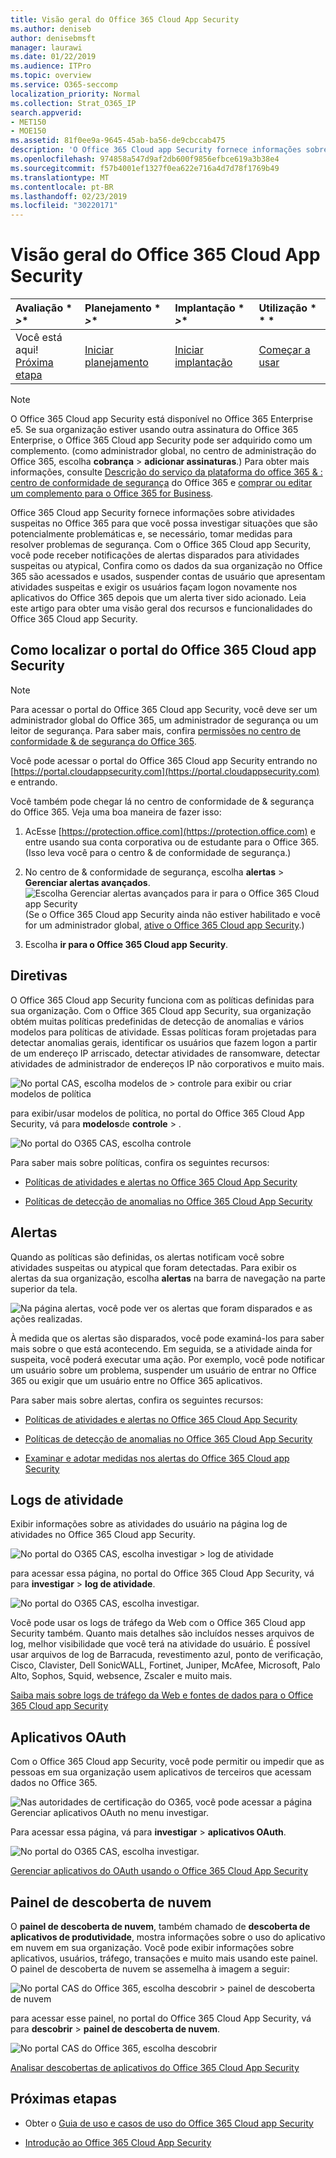 ```yaml
---
title: Visão geral do Office 365 Cloud App Security
ms.author: deniseb
author: denisebmsft
manager: laurawi
ms.date: 01/22/2019
ms.audience: ITPro
ms.topic: overview
ms.service: O365-seccomp
localization_priority: Normal
ms.collection: Strat_O365_IP
search.appverid:
- MET150
- MOE150
ms.assetid: 81f0ee9a-9645-45ab-ba56-de9cbccab475
description: 'O Office 365 Cloud app Security fornece informações sobre atividades suspeitas no Office 365 para que você possa investigar situações que são potencialmente problemáticas e, se necessário, tomar medidas para resolver problemas de segurança. '
ms.openlocfilehash: 974858a547d9af2db600f9856efbce619a3b38e4
ms.sourcegitcommit: f57b4001ef1327f0ea622e716a4d7d78f1769b49
ms.translationtype: MT
ms.contentlocale: pt-BR
ms.lasthandoff: 02/23/2019
ms.locfileid: "30220171"
---
```

# <a name="overview-of-office-365-cloud-app-security"></a>Visão geral do Office 365 Cloud App Security
  
|Avaliação * *\>**|Planejamento * *\>**|Implantação * *\>**|Utilização * * *|
|:-----|:-----|:-----|:-----|
|Você está aqui!  <br/> [Próxima etapa](get-ready-for-office-365-cas.md) <br/> |[Iniciar planejamento](get-ready-for-office-365-cas.md) <br/> |[Iniciar implantação](turn-on-office-365-cas.md) <br/> |[Começar a usar](utilization-activities-for-ocas.md) <br/> |
   
> [!NOTE]
> O Office 365 Cloud app Security está disponível no Office 365 Enterprise e5. Se sua organização estiver usando outra assinatura do Office 365 Enterprise, o Office 365 Cloud app Security pode ser adquirido como um complemento. (como administrador global, no centro de administração do Office 365, escolha **cobrança** \> **adicionar assinaturas**.) Para obter mais informações, consulte [Descrição do serviço da plataforma do office 365 &amp; : centro de conformidade de segurança](https://docs.microsoft.com/office365/servicedescriptions/office-365-platform-service-description/office-365-securitycompliance-center) do Office 365 e [comprar ou editar um complemento para o Office 365 for Business](https://docs.microsoft.com/office365/admin/subscriptions-and-billing/buy-or-edit-an-add-on). 
  
Office 365 Cloud app Security fornece informações sobre atividades suspeitas no Office 365 para que você possa investigar situações que são potencialmente problemáticas e, se necessário, tomar medidas para resolver problemas de segurança. Com o Office 365 Cloud app Security, você pode receber notificações de alertas disparados para atividades suspeitas ou atypical, Confira como os dados da sua organização no Office 365 são acessados e usados, suspender contas de usuário que apresentam atividades suspeitas e exigir os usuários façam logon novamente nos aplicativos do Office 365 depois que um alerta tiver sido acionado. Leia este artigo para obter uma visão geral dos recursos e funcionalidades do Office 365 Cloud app Security.
  
    
## <a name="how-to-find-the-office-365-cloud-app-security-portal"></a>Como localizar o portal do Office 365 Cloud app Security

> [!NOTE]
> Para acessar o portal do Office 365 Cloud app Security, você deve ser um administrador global do Office 365, um administrador de segurança ou um leitor de segurança. Para saber mais, confira [permissões no centro de conformidade &amp; de segurança do Office 365](permissions-in-the-security-and-compliance-center.md). 
  
Você pode acessar o portal do Office 365 Cloud app Security entrando no [https://portal.cloudappsecurity.com](https://portal.cloudappsecurity.com) e entrando. 

Você também pode chegar lá no centro de conformidade de &amp; segurança do Office 365. Veja uma boa maneira de fazer isso:
  
1. AcEsse [https://protection.office.com](https://protection.office.com) e entre usando sua conta corporativa ou de estudante para o Office 365. (Isso leva você para o centro &amp; de conformidade de segurança.)
    
2. No centro de &amp; conformidade de segurança, escolha **alertas** \> **Gerenciar alertas avançados**. <br/>![Escolha Gerenciar alertas avançados para ir para o Office 365 Cloud app Security](media/958632d4-03e3-4ade-8e22-d5509db6fca7.png)<br/>(Se o Office 365 Cloud app Security ainda não estiver habilitado e você for um administrador global, [ative o Office 365 Cloud app Security](turn-on-office-365-cas.md).)
    
3. Escolha **ir para o Office 365 Cloud app Security**. 
    
## <a name="policies"></a>Diretivas

O Office 365 Cloud app Security funciona com as políticas definidas para sua organização. Com o Office 365 Cloud app Security, sua organização obtém muitas políticas predefinidas de detecção de anomalias e vários modelos para políticas de atividade. Essas políticas foram projetadas para detectar anomalias gerais, identificar os usuários que fazem logon a partir de um endereço IP arriscado, detectar atividades de ransomware, detectar atividades de administrador de endereços IP não corporativos e muito mais.
  
![No portal CAS, escolha modelos de \> controle para exibir ou criar modelos de política](media/88f615b4-aa8a-480c-b239-323dfcd628e1.png)
  
para exibir/usar modelos de política, no portal do Office 365 Cloud App Security, vá para **modelos**de **controle** \> . 
  
![No portal do O365 CAS, escolha controle](media/287c2ea9-5172-4697-8e0e-b9ab654105bc.png)
  
Para saber mais sobre políticas, confira os seguintes recursos:
  
- [Políticas de atividades e alertas no Office 365 Cloud App Security](activity-policies-and-alerts.md)
    
- [Políticas de detecção de anomalias no Office 365 Cloud App Security](anomaly-detection-policies-in-ocas.md)
    
## <a name="alerts"></a>Alertas

Quando as políticas são definidas, os alertas notificam você sobre atividades suspeitas ou atypical que foram detectadas. Para exibir os alertas da sua organização, escolha **alertas** na barra de navegação na parte superior da tela. 
  
![Na página alertas, você pode ver os alertas que foram disparados e as ações realizadas.](media/3b53d4c9-4b13-435d-8547-8c0f9ae6b914.png)
  
À medida que os alertas são disparados, você pode examiná-los para saber mais sobre o que está acontecendo. Em seguida, se a atividade ainda for suspeita, você poderá executar uma ação. Por exemplo, você pode notificar um usuário sobre um problema, suspender um usuário de entrar no Office 365 ou exigir que um usuário entre no Office 365 aplicativos.
  
Para saber mais sobre alertas, confira os seguintes recursos:
  
- [Políticas de atividades e alertas no Office 365 Cloud App Security](activity-policies-and-alerts.md)
    
- [Políticas de detecção de anomalias no Office 365 Cloud App Security](anomaly-detection-policies-in-ocas.md)
    
- [Examinar e adotar medidas nos alertas do Office 365 Cloud app Security](review-office-365-cas-alerts.md)
    
## <a name="activity-logs"></a>Logs de atividade

Exibir informações sobre as atividades do usuário na página log de atividades no Office 365 Cloud app Security.
  
![No portal do O365 CAS, escolha investigar \> log de atividade](media/ec19e77d-4e11-49fc-ab7c-0e8b0c29c93c.png)
  
para acessar essa página, no portal do Office 365 Cloud App Security, vá para **investigar** \> **log de atividade**. 
  
![No portal do O365 CAS, escolha investigar.](media/8c7b87c9-71a6-4952-adb2-185e941ffe9a.png)
  
Você pode usar os logs de tráfego da Web com o Office 365 Cloud app Security também. Quanto mais detalhes são incluídos nesses arquivos de log, melhor visibilidade que você terá na atividade do usuário. É possível usar arquivos de log de Barracuda, revestimento azul, ponto de verificação, Cisco, Clavister, Dell SonicWALL, Fortinet, Juniper, McAfee, Microsoft, Palo Alto, Sophos, Squid, websence, Zscaler e muito mais.
  
[Saiba mais sobre logs de tráfego da Web e fontes de dados para o Office 365 Cloud app Security](web-traffic-logs-and-data-sources-for-ocas.md)
  
## <a name="oauth-apps"></a>Aplicativos OAuth

Com o Office 365 Cloud app Security, você pode permitir ou impedir que as pessoas em sua organização usem aplicativos de terceiros que acessam dados no Office 365.
  
![Nas autoridades de certificação do O365, você pode acessar a página Gerenciar aplicativos OAuth no menu investigar.](media/78272cda-986f-4b3b-bbbe-8c236c74f5d3.png)
  
Para acessar essa página, vá para **investigar** \> **aplicativos OAuth**. 
  
![No portal do O365 CAS, escolha investigar.](media/8c7b87c9-71a6-4952-adb2-185e941ffe9a.png)
  
[Gerenciar aplicativos do OAuth usando o Office 365 Cloud App Security](manage-app-permissions-in-ocas.md)
  
## <a name="cloud-discovery-dashboard"></a>Painel de descoberta de nuvem

O **painel de descoberta de nuvem**, também chamado de **descoberta de aplicativos de produtividade**, mostra informações sobre o uso do aplicativo em nuvem em sua organização. Você pode exibir informações sobre aplicativos, usuários, tráfego, transações e muito mais usando este painel. O painel de descoberta de nuvem se assemelha à imagem a seguir: 
  
![No portal CAS do Office 365, escolha descobrir \> painel de descoberta de nuvem](media/61269290-fd82-4d4b-8045-aea1ebc82287.png)
  
para acessar esse painel, no portal do Office 365 Cloud App Security, vá para **descobrir** \> **painel de descoberta de nuvem**. 
  
![No portal CAS do Office 365, escolha descobrir](media/73b5299f-94b5-49dd-a00f-154d188eb2c5.png)
  
[Analisar descobertas de aplicativos do Office 365 Cloud App Security](review-app-discovery-findings-in-ocas.md)
  
## <a name="next-steps"></a>Próximas etapas

- Obter o [Guia de uso e casos de uso do Office 365 Cloud app Security](https://aka.ms/O365CASGuide)
    
- [Introdução ao Office 365 Cloud App Security](get-ready-for-office-365-cas.md)
    

